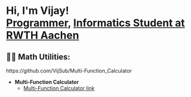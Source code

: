 <h1>Hi, I'm Vijay! <br/><a href="https://github.com/joshmadakor1">Programmer</a>, <a href="https://www.linkedin.com/in/vijay-s-880a30218/">Informatics Student at RWTH Aachen</a></h1>

<h2>👨‍💻 Math Utilities:</h2>
https://github.com/VijSub/Multi-Function_Calculator

- <b>Multi-Function Calculator</b>
  - [Multi-Function Calculator link](https://github.com/VijSub/Multi-Function_Calculator)
